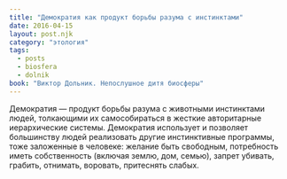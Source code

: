 ```yaml
---
title: "Демократия как продукт борьбы разума с инстинктами"
date: 2016-04-15
layout: post.njk
category: "этология"
tags:
  - posts
  - biosfera
  - dolnik
book: "Виктор Дольник. Непослушное дитя биосферы"
---
```


Демократия — продукт борьбы разума с животными инстинктами людей, толкающими их самособираться в жесткие авторитарные иерархические системы. Демократия использует и позволяет большинству людей реализовать другие инстинктивные программы, тоже заложенные в человеке: желание быть свободным, потребность иметь собственность (включая землю, дом, семью), запрет убивать, грабить, отнимать, воровать, притеснять слабых.

